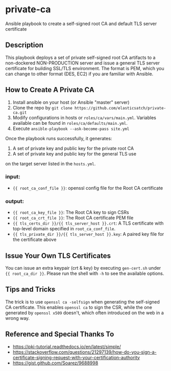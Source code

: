 # private-ca
Ansible playbook to create a self-signed root CA and default TLS server certificate

## Description
This playbook deploys a set of private self-signed root CA artifacts to a non-dockered NON-PRODUCTION server and issue a general TLS server certificate for building SSL/TLS environment. The format is PEM, which you can change to other format (DES, EC2) if you are familiar with Ansible.

## How to Create A Private CA
1. Install ansible on your host (or Ansible "master" server)
1. Clone the repo by `git clone https://github.com/elasticsatch/private-ca.git`
1. Modify configurations in hosts or `roles/ca/vars/main.yml`. Variables available can be found in `roles/ca/defaults/main.yml`.
1. Execute `ansible-playbook --ask-become-pass site.yml`

Once the playbook runs successfully, it generates:

1. A set of private key and public key for the private root CA  
1. A set of private key and public key for the general TLS use

on the target server listed in the `hosts.yml`.

### input:
- `{{ root_ca_conf_file }}`: openssl config file for the Root CA certificate

### output: 
- `{{ root_ca_key_file }}`: The Root CA key to sign CSRs
- `{{ root_ca_crt_file }}`: The Root CA certificate PEM file 
- `{{ tls_certs_dir }}/{{ tls_server_host }}.crt`: A TLS certificate with top-level domain specified in `root_ca_conf_file`.
- `{{ tls_private_dir }}/{{ tls_server_host }}.key`: A paired key file for the certificate above

## Issue Your Own TLS Certificates
You can issue an extra keypair (crt & key) by executing `gen-cert.sh` under `{{ root_ca_dir }}`. Please run the shell with `-h` to see the available options.

## Tips and Tricks

The trick is to use `openssl ca -selfsign` when generating the self-signed CA certificate.  This enables `openssl ca` to sign the CSR, while the one generated by `openssl x509` doesn't, which often introduced on the web in a wrong way.

## Reference and Special Thanks To
- https://pki-tutorial.readthedocs.io/en/latest/simple/
- https://stackoverflow.com/questions/21297139/how-do-you-sign-a-certificate-signing-request-with-your-certification-authority
- https://gist.github.com/Soarez/9688998


